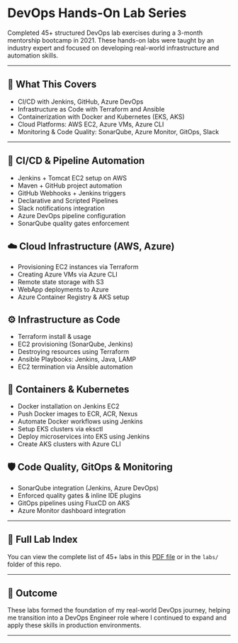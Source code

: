 
# DevOps Hands-On Lab Series

Completed 45+ structured DevOps lab exercises during a 3-month mentorship bootcamp in 2021.
These hands-on labs were taught by an industry expert and focused on developing real-world infrastructure and automation skills.

---

## 🧠 What This Covers

- CI/CD with Jenkins, GitHub, Azure DevOps
- Infrastructure as Code with Terraform and Ansible
- Containerization with Docker and Kubernetes (EKS, AKS)
- Cloud Platforms: AWS EC2, Azure VMs, Azure CLI
- Monitoring & Code Quality: SonarQube, Azure Monitor, GitOps, Slack

---

## 🔧 CI/CD & Pipeline Automation

- Jenkins + Tomcat EC2 setup on AWS
- Maven + GitHub project automation
- GitHub Webhooks + Jenkins triggers
- Declarative and Scripted Pipelines
- Slack notifications integration
- Azure DevOps pipeline configuration
- SonarQube quality gates enforcement

## ☁️ Cloud Infrastructure (AWS, Azure)

- Provisioning EC2 instances via Terraform
- Creating Azure VMs via Azure CLI
- Remote state storage with S3
- WebApp deployments to Azure
- Azure Container Registry & AKS setup

## ⚙️ Infrastructure as Code

- Terraform install & usage
- EC2 provisioning (SonarQube, Jenkins)
- Destroying resources using Terraform
- Ansible Playbooks: Jenkins, Java, LAMP
- EC2 termination via Ansible automation

## 🐳 Containers & Kubernetes

- Docker installation on Jenkins EC2
- Push Docker images to ECR, ACR, Nexus
- Automate Docker workflows using Jenkins
- Setup EKS clusters via eksctl
- Deploy microservices into EKS using Jenkins
- Create AKS clusters with Azure CLI

## 🛡️ Code Quality, GitOps & Monitoring

- SonarQube integration (Jenkins, Azure DevOps)
- Enforced quality gates & inline IDE plugins
- GitOps pipelines using FluxCD on AKS
- Azure Monitor dashboard integration

---

## 🧪 Full Lab Index

You can view the complete list of 45+ labs in this [PDF file](link_to_pdf) or in the `labs/` folder of this repo.

---

## 🎯 Outcome

These labs formed the foundation of my real-world DevOps journey, helping me transition into a DevOps Engineer role where I continued to expand and apply these skills in production environments.

---

